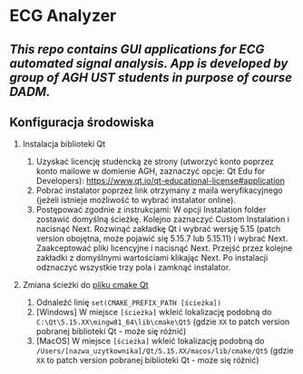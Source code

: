 # ECG Analyzer
## _This repo contains GUI applications for ECG automated signal analysis. App is developed by group of AGH UST students in purpose of course DADM._

## Konfiguracja środowiska

1. Instalacja biblioteki Qt
   1. Uzyskać licencję studencką ze strony (utworzyć konto poprzez konto mailowe w domienie AGH, zaznaczyć 
      opcje: Qt Edu for Developers): https://www.qt.io/qt-educational-license#application
   2. Pobrać instalator poprzez link otrzymany z maila weryfikacyjnego (jeżeli istnieje możliwość to wybrać 
      instalator online).
   3. Postępować zgodnie z instrukcjami:
      W opcji Instalation folder zostawić domyślną ścieżkę. Kolejno zaznaczyć Custom Instalation i nacisnąć Next. 
      Rozwinąć zakładkę Qt i wybrać wersję 5.15 (patch version obojętna, może pojawić się 5.15.7 lub 5.15.11) 
      i wybrać Next. Zaakceptować pliki licencyjne i nacisnąć Next. Przejść przez kolejne zakładki z domyślnymi 
      wartościami klikając Next. Po instalacji odznaczyć wszystkie trzy pola i zamknąć instalator.

2. Zmiana ścieżki do [pliku cmake Qt](./CMakeLists.txt)
   1. Odnaleźć linię `set(CMAKE_PREFIX_PATH [ścieżka])`
   2. [Windows] W miejsce `[ścieżka]` wkleić lokalizację podobną do `C:\Qt\5.15.XX\mingw81_64\lib\cmake\Qt5`
      (gdzie `XX` to patch version pobranej biblioteki Qt - może się różnić)
   3. [MacOS] W miejsce `[ścieżka]` wkleić lokalizację podobną do `/Users/[nazwa_uzytkownika]/Qt/5.15.XX/macos/lib/cmake/Qt5`
      (gdzie `XX` to patch version pobranej biblioteki Qt - może się różnić)